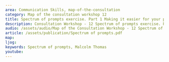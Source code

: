 ```yaml
---
area: Communication Skills, map-of-the-consultation
category: Map of the consultation workshop 12
title: Spectrum of prompts exercise. Part 1 Making it easier for your patient to give information in a more timely way
description: Consultation Workshop - 12 Spectrum of prompts exercise. Part 1 Making it easier for your patient to give information in a more timely way
audio: /assets/audio/Map of the Consultation Workshop - 12 Spectrum of prompts exercise. Part 1 Making it easier for your patient to give information in a more timely way. Malcolm - MQ.mp3
article: /assets/publication/Spectrum of prompts.pdf
map:
ljog:  
keywords: Spectrum of prompts, Malcolm Thomas
youtube: 
--- 
```

